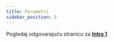 ```yaml
---
title: Parametri
sidebar_position: 3
---
```


Pogledaj odgovarajuću stranicu za **[Intra 1 ](/docs/finance-area/declarations/intrastat/automatic-creation-intrastat1/parameters)**






